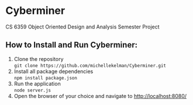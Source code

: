 # Cyberminer
CS 6359 Object Oriented Design and Analysis Semester Project
## How to Install and Run Cyberminer:
1. Clone the repository <br>
```git clone https://github.com/michellekelman/Cyberminer.git```
2. Install all package dependencies <br>
```npm install package.json```
3. Run the application <br>
```node server.js```
4. Open the browser of your choice and navigate to [http://localhost:8080/](http://localhost:8080/)
